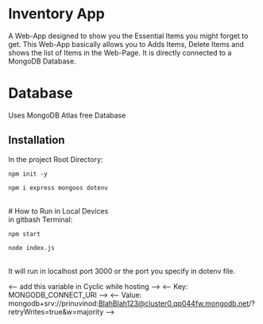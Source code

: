 # Inventory App
A Web-App designed to show you the Essential Items you might forget to get. This Web-App basically allows you to Adds Items, Delete Items and shows the list of Items in the Web-Page. It is directly connected to a MongoDB Database.<br>

# Database
Uses MongoDB Atlas free Database<br>

## Installation
In the project Root Directory:<br>
```
npm init -y
```
```
npm i express mongoos dotenv
```
<br>
# How to Run in Local Devices<br>
in gitbash Terminal:<br>

```
npm start
```

```
node index.js
```
<br>
It will run in localhost port 3000 or the port you specify in dotenv file.
<br>

<-- add this variable in Cyclic while hosting -->
<-- Key: MONGODB_CONNECT_URI -->
<-- Value: mongodb+srv://prinuvinod:BlahBlah123@cluster0.qp044fw.mongodb.net/?retryWrites=true&w=majority -->
